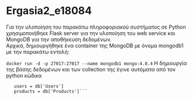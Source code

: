 # Ergasia2_e18084
Για την υλοποίηση του παρακάτω πληροφοριακού συστήματος σε Python χρησιμοποιήθηκε Flask server για την υλοποίηση του web service και MongoDB για την αποθήκευση δεδομένων.
</br>
Αρχικά, δημιουργήθηκε ένα container της MongoDB με όνομα mongodb1 με την παρακάτω εντολή:

```docker run -d -p 27017:27017 --name mongodb1 mongo:4.0.4```
Η δημιουργία της βάσης δεδομένων και των collection της έγινε αυτόματα από τον python κώδικα
```db = client['DSMarkets']
   users = db['Users']
   products = db['Products']```
